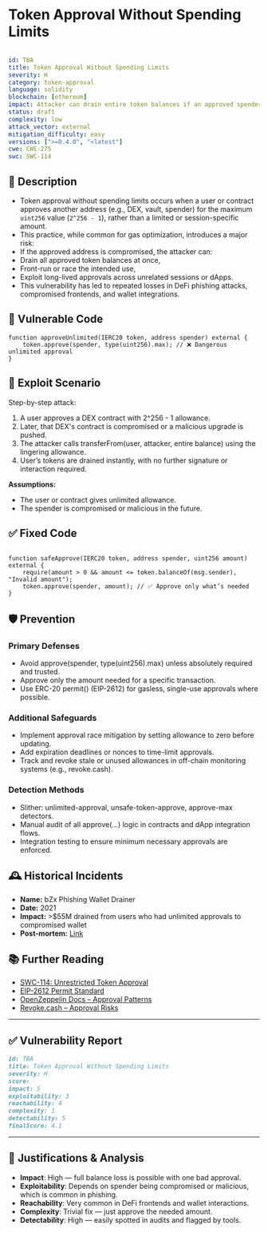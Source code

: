 # Token Approval Without Spending Limits 

```YAML

id: TBA
title: Token Approval Without Spending Limits 
severity: H
category: token-approval
language: solidity
blockchain: [ethereum]
impact: Attacker can drain entire token balances if an approved spender is compromised
status: draft
complexity: low
attack_vector: external
mitigation_difficulty: easy
versions: [">=0.4.0", "<latest"]
cwe: CWE-275
swc: SWC-114

```

## 📝 Description

- Token approval without spending limits occurs when a user or contract approves another address (e.g., DEX, vault, spender) for the maximum `uint256` value (`2^256 - 1`), rather than a limited or session-specific amount. 
- This practice, while common for gas optimization, introduces a major risk:
- If the approved address is compromised, the attacker can:
- Drain all approved token balances at once,
- Front-run or race the intended use,
- Exploit long-lived approvals across unrelated sessions or dApps.
- This vulnerability has led to repeated losses in DeFi phishing attacks, compromised frontends, and wallet integrations.

## 🚨 Vulnerable Code

```solidity
function approveUnlimited(IERC20 token, address spender) external {
    token.approve(spender, type(uint256).max); // ❌ Dangerous unlimited approval
}

```

## 🧪 Exploit Scenario

Step-by-step attack:

1. A user approves a DEX contract with 2^256 - 1 allowance.
2. Later, that DEX's contract is compromised or a malicious upgrade is pushed.
3. The attacker calls transferFrom(user, attacker, entire balance) using the lingering allowance.
4. User’s tokens are drained instantly, with no further signature or interaction required.

**Assumptions:**

- The user or contract gives unlimited allowance.
- The spender is compromised or malicious in the future.

## ✅ Fixed Code

```solidity

function safeApprove(IERC20 token, address spender, uint256 amount) external {
    require(amount > 0 && amount <= token.balanceOf(msg.sender), "Invalid amount");
    token.approve(spender, amount); // ✅ Approve only what’s needed
}

```


## 🛡️ Prevention

### Primary Defenses

- Avoid approve(spender, type(uint256).max) unless absolutely required and trusted.
- Approve only the amount needed for a specific transaction.
- Use ERC-20 permit() (EIP-2612) for gasless, single-use approvals where possible.

### Additional Safeguards

- Implement approval race mitigation by setting allowance to zero before updating.
- Add expiration deadlines or nonces to time-limit approvals.
- Track and revoke stale or unused allowances in off-chain monitoring systems (e.g., revoke.cash).

### Detection Methods

- Slither: unlimited-approval, unsafe-token-approve, approve-max detectors.
- Manual audit of all approve(...) logic in contracts and dApp integration flows.
- Integration testing to ensure minimum necessary approvals are enforced.

## 🕰️ Historical Incidents

- **Name:** bZx Phishing Wallet Drainer 
- **Date:** 2021 
- **Impact:** >$55M drained from users who had unlimited approvals to compromised wallet
- **Post-mortem:** [Link](https://rekt.news/bzx-rekt/) 

## 📚 Further Reading

- [SWC-114: Unrestricted Token Approval](https://swcregistry.io/docs/SWC-114) 
- [EIP-2612 Permit Standard](https://eips.ethereum.org/EIPS/eip-2612) 
- [OpenZeppelin Docs – Approval Patterns](https://docs.openzeppelin.com/contracts/4.x/api/token/erc20) 
- [Revoke.cash – Approval Risks](https://revoke.cash/learn) 

---

## ✅ Vulnerability Report 

```markdown
id: TBA
title: Token Approval Without Spending Limits 
severity: H
score:
impact: 5         
exploitability: 3 
reachability: 4   
complexity: 1     
detectability: 5  
finalScore: 4.1


```


---

## 📄 Justifications & Analysis

- **Impact**: High — full balance loss is possible with one bad approval.
- **Exploitability**: Depends on spender being compromised or malicious, which is common in phishing.
- **Reachability**: Very common in DeFi frontends and wallet interactions.
- **Complexity**: Trivial fix — just approve the needed amount.
- **Detectability**: High — easily spotted in audits and flagged by tools.